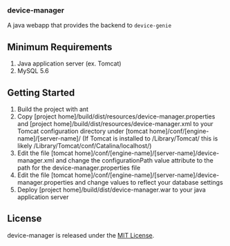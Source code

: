 ### device-manager


A java webapp that provides the backend to `device-genie`



## Minimum Requirements

1. Java application server (ex. Tomcat)
2. MySQL 5.6



## Getting Started

1. Build the project with ant
2. Copy [project home]/build/dist/resources/device-manager.properties and [project home]/build/dist/resources/device-manager.xml to your Tomcat configuration directory under [tomcat home]/conf/[engine-name]/[server-name]/
	(If Tomcat is installed to /Library/Tomcat/ this is likely /Library/Tomcat/conf/Catalina/localhost/)
3. Edit the file [tomcat home]/conf/[engine-name]/[server-name]/device-manager.xml and change the configurationPath value attribute to the path for the device-manager.properties file
4. Edit the file [tomcat home]/conf/[engine-name]/[server-name]/device-manager.properties and change values to reflect your database settings
5. Deploy [project home]/build/dist/device-manager.war to your java application server



## License

device-manager is released under the [MIT License](http://www.opensource.org/licenses/MIT).
